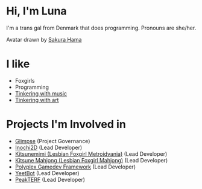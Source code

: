 # Hi, I'm Luna
I'm a trans gal from Denmark that does programming.
Pronouns are she/her.

Avatar drawn by [Sakura Hama](https://twitter.com/sakura_hama)

# I like
 * Foxgirls
 * Programming
 * [Tinkering with music](https://soundcloud.com/clipsey-luna)
 * [Tinkering with art](https://www.pixiv.net/en/users/50289512)

# Projects I'm Involved in
 * [Glimpse](https://github.com/glimpse-editor) (Project Governance)
 * [Inochi2D](https://github.com/Inochi2D/inochi2d) (Lead Developer)
 * [Kitsunemimi (Lesbian Foxgirl Metroidvania)](https://twitter.com/KitsunemimiGame) (Lead Developer)
 * [Kitsune Mahjong (Lesbian Foxgirl Mahjong)](https://github.com/KitsunebiGames/km-engine) (Lead Developer)
 * [Polyplex Gamedev Framework](https://github.com/PolyplexEngine/libpp) (Lead Developer)
 * [YeetBot](https://github.com/Member1221/yeetbot) (Lead Developer)
 * [PeakTERF](https://peakterf.com) (Lead Developer)
